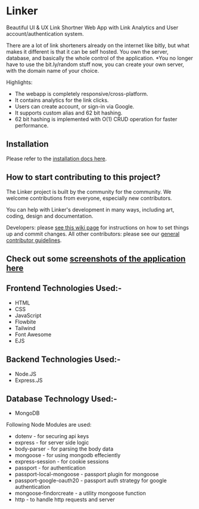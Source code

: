 # Linker

Beautiful UI & UX Link Shortner Web App with Link Analytics and User account/authentication system.

There are a lot of link shorteners already on the internet like bitly, but what makes it different is that it can be self hosted. You own the server, database, and basically the whole control of the application. *You no longer have to use the bit.ly/random stuff now, you can create your own server, with the domain name of your choice.

Highlights:
- The webapp is completely responsive/cross-platform.
- It contains analytics for the link clicks.
- Users can create account, or sign-in via Google.
- It supports custom alias and 62 bit hashing.
- 62 bit hashing is implemented with O(1) CRUD operation for faster performance.

## Installation

Please refer to the [installation docs here]().

## How to start contributing to this project?

The Linker project is built by the community for the community. We welcome contributions from everyone, especially new contributors.

You can help with Linker's development in many ways, including art, coding, design and documentation.

Developers: please [see this wiki page](https://github.com/anshgoyalevil/Linker/blob/master/installation.md) for instructions on how to set things up and commit changes.
All other contributors: please see our [general contributor guidelines](https://github.com/anshgoyalevil/Linker/blob/master/contribution.md).

## Check out some [screenshots of the application here](https://github.com/anshgoyalevil/Linker/blob/master/preview.md)

## Frontend Technologies Used:-
- HTML
- CSS
- JavaScript
- Flowbite
- Tailwind
- Font Awesome
- EJS

## Backend Technologies Used:-
- Node.JS
- Express.JS

## Database Technology Used:-
- MongoDB

Following Node Modules are used:
- dotenv - for securing api keys
- express - for server side logic
- body-parser - for parsing the body data
- mongoose - for using mongodb effeciently
- express-session - for cookie sessions
- passport - for authentication
- passport-local-mongoose - passport plugin for mongoose
- passport-google-oauth20 - passport auth strategy for google authentication
- mongoose-findorcreate - a utility mongoose function
- http - to handle http requests and server
